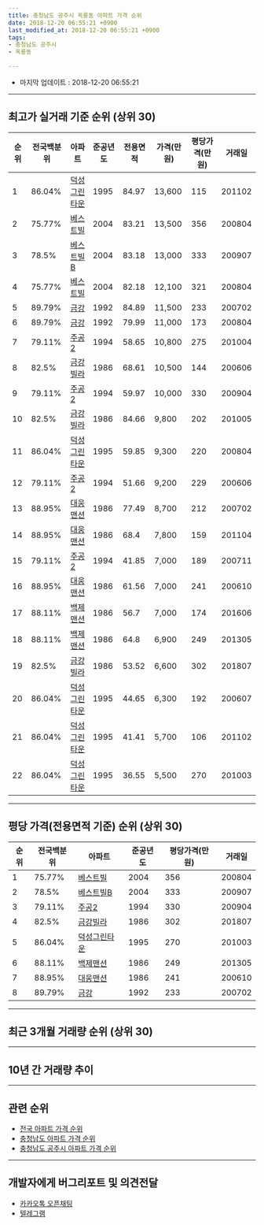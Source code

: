 ```yaml
---
title: 충청남도 공주시 옥룡동 아파트 가격 순위
date: 2018-12-20 06:55:21 +0900
last_modified_at: 2018-12-20 06:55:21 +0900
tags:
- 충청남도 공주시
- 옥룡동

---
```


* 마지막 업데이트 : 2018-12-20 06:55:21

---

## 최고가 실거래 기준 순위 (상위 30)


|순위|전국백분위|아파트|준공년도|전용면적|가격(만원)|평당가격(만원)|거래일|
|---|---|---|---|---|---|---|---|
|1|86.04%|[덕성그린타운](https://search.naver.com/search.naver?query=%EC%B6%A9%EC%B2%AD%EB%82%A8%EB%8F%84+%EA%B3%B5%EC%A3%BC%EC%8B%9C+%EC%98%A5%EB%A3%A1%EB%8F%99+%EB%8D%95%EC%84%B1%EA%B7%B8%EB%A6%B0%ED%83%80%EC%9A%B4)|1995|84.97|13,600|115|201102|
|2|75.77%|[베스트빌](https://search.naver.com/search.naver?query=%EC%B6%A9%EC%B2%AD%EB%82%A8%EB%8F%84+%EA%B3%B5%EC%A3%BC%EC%8B%9C+%EC%98%A5%EB%A3%A1%EB%8F%99+%EB%B2%A0%EC%8A%A4%ED%8A%B8%EB%B9%8C)|2004|83.21|13,500|356|200804|
|3|78.5%|[베스트빌B](https://search.naver.com/search.naver?query=%EC%B6%A9%EC%B2%AD%EB%82%A8%EB%8F%84+%EA%B3%B5%EC%A3%BC%EC%8B%9C+%EC%98%A5%EB%A3%A1%EB%8F%99+%EB%B2%A0%EC%8A%A4%ED%8A%B8%EB%B9%8CB)|2004|83.18|13,000|333|200907|
|4|75.77%|[베스트빌](https://search.naver.com/search.naver?query=%EC%B6%A9%EC%B2%AD%EB%82%A8%EB%8F%84+%EA%B3%B5%EC%A3%BC%EC%8B%9C+%EC%98%A5%EB%A3%A1%EB%8F%99+%EB%B2%A0%EC%8A%A4%ED%8A%B8%EB%B9%8C)|2004|82.18|12,100|321|200804|
|5|89.79%|[금강](https://search.naver.com/search.naver?query=%EC%B6%A9%EC%B2%AD%EB%82%A8%EB%8F%84+%EA%B3%B5%EC%A3%BC%EC%8B%9C+%EC%98%A5%EB%A3%A1%EB%8F%99+%EA%B8%88%EA%B0%95)|1992|84.89|11,500|233|200702|
|6|89.79%|[금강](https://search.naver.com/search.naver?query=%EC%B6%A9%EC%B2%AD%EB%82%A8%EB%8F%84+%EA%B3%B5%EC%A3%BC%EC%8B%9C+%EC%98%A5%EB%A3%A1%EB%8F%99+%EA%B8%88%EA%B0%95)|1992|79.99|11,000|173|200804|
|7|79.11%|[주공2](https://search.naver.com/search.naver?query=%EC%B6%A9%EC%B2%AD%EB%82%A8%EB%8F%84+%EA%B3%B5%EC%A3%BC%EC%8B%9C+%EC%98%A5%EB%A3%A1%EB%8F%99+%EC%A3%BC%EA%B3%B52)|1994|58.65|10,800|275|201004|
|8|82.5%|[금강빌라](https://search.naver.com/search.naver?query=%EC%B6%A9%EC%B2%AD%EB%82%A8%EB%8F%84+%EA%B3%B5%EC%A3%BC%EC%8B%9C+%EC%98%A5%EB%A3%A1%EB%8F%99+%EA%B8%88%EA%B0%95%EB%B9%8C%EB%9D%BC)|1986|68.61|10,500|144|200606|
|9|79.11%|[주공2](https://search.naver.com/search.naver?query=%EC%B6%A9%EC%B2%AD%EB%82%A8%EB%8F%84+%EA%B3%B5%EC%A3%BC%EC%8B%9C+%EC%98%A5%EB%A3%A1%EB%8F%99+%EC%A3%BC%EA%B3%B52)|1994|59.97|10,000|330|200904|
|10|82.5%|[금강빌라](https://search.naver.com/search.naver?query=%EC%B6%A9%EC%B2%AD%EB%82%A8%EB%8F%84+%EA%B3%B5%EC%A3%BC%EC%8B%9C+%EC%98%A5%EB%A3%A1%EB%8F%99+%EA%B8%88%EA%B0%95%EB%B9%8C%EB%9D%BC)|1986|84.66|9,800|202|201005|
|11|86.04%|[덕성그린타운](https://search.naver.com/search.naver?query=%EC%B6%A9%EC%B2%AD%EB%82%A8%EB%8F%84+%EA%B3%B5%EC%A3%BC%EC%8B%9C+%EC%98%A5%EB%A3%A1%EB%8F%99+%EB%8D%95%EC%84%B1%EA%B7%B8%EB%A6%B0%ED%83%80%EC%9A%B4)|1995|59.85|9,300|220|200804|
|12|79.11%|[주공2](https://search.naver.com/search.naver?query=%EC%B6%A9%EC%B2%AD%EB%82%A8%EB%8F%84+%EA%B3%B5%EC%A3%BC%EC%8B%9C+%EC%98%A5%EB%A3%A1%EB%8F%99+%EC%A3%BC%EA%B3%B52)|1994|51.66|9,200|229|200606|
|13|88.95%|[대웅맨션](https://search.naver.com/search.naver?query=%EC%B6%A9%EC%B2%AD%EB%82%A8%EB%8F%84+%EA%B3%B5%EC%A3%BC%EC%8B%9C+%EC%98%A5%EB%A3%A1%EB%8F%99+%EB%8C%80%EC%9B%85%EB%A7%A8%EC%85%98)|1986|77.49|8,700|212|200702|
|14|88.95%|[대웅맨션](https://search.naver.com/search.naver?query=%EC%B6%A9%EC%B2%AD%EB%82%A8%EB%8F%84+%EA%B3%B5%EC%A3%BC%EC%8B%9C+%EC%98%A5%EB%A3%A1%EB%8F%99+%EB%8C%80%EC%9B%85%EB%A7%A8%EC%85%98)|1986|68.4|7,800|159|201104|
|15|79.11%|[주공2](https://search.naver.com/search.naver?query=%EC%B6%A9%EC%B2%AD%EB%82%A8%EB%8F%84+%EA%B3%B5%EC%A3%BC%EC%8B%9C+%EC%98%A5%EB%A3%A1%EB%8F%99+%EC%A3%BC%EA%B3%B52)|1994|41.85|7,000|189|200711|
|16|88.95%|[대웅맨션](https://search.naver.com/search.naver?query=%EC%B6%A9%EC%B2%AD%EB%82%A8%EB%8F%84+%EA%B3%B5%EC%A3%BC%EC%8B%9C+%EC%98%A5%EB%A3%A1%EB%8F%99+%EB%8C%80%EC%9B%85%EB%A7%A8%EC%85%98)|1986|61.56|7,000|241|200610|
|17|88.11%|[백제맨션](https://search.naver.com/search.naver?query=%EC%B6%A9%EC%B2%AD%EB%82%A8%EB%8F%84+%EA%B3%B5%EC%A3%BC%EC%8B%9C+%EC%98%A5%EB%A3%A1%EB%8F%99+%EB%B0%B1%EC%A0%9C%EB%A7%A8%EC%85%98)|1986|56.7|7,000|174|201606|
|18|88.11%|[백제맨션](https://search.naver.com/search.naver?query=%EC%B6%A9%EC%B2%AD%EB%82%A8%EB%8F%84+%EA%B3%B5%EC%A3%BC%EC%8B%9C+%EC%98%A5%EB%A3%A1%EB%8F%99+%EB%B0%B1%EC%A0%9C%EB%A7%A8%EC%85%98)|1986|64.8|6,900|249|201305|
|19|82.5%|[금강빌라](https://search.naver.com/search.naver?query=%EC%B6%A9%EC%B2%AD%EB%82%A8%EB%8F%84+%EA%B3%B5%EC%A3%BC%EC%8B%9C+%EC%98%A5%EB%A3%A1%EB%8F%99+%EA%B8%88%EA%B0%95%EB%B9%8C%EB%9D%BC)|1986|53.52|6,600|302|201807|
|20|86.04%|[덕성그린타운](https://search.naver.com/search.naver?query=%EC%B6%A9%EC%B2%AD%EB%82%A8%EB%8F%84+%EA%B3%B5%EC%A3%BC%EC%8B%9C+%EC%98%A5%EB%A3%A1%EB%8F%99+%EB%8D%95%EC%84%B1%EA%B7%B8%EB%A6%B0%ED%83%80%EC%9A%B4)|1995|44.65|6,300|192|200607|
|21|86.04%|[덕성그린타운](https://search.naver.com/search.naver?query=%EC%B6%A9%EC%B2%AD%EB%82%A8%EB%8F%84+%EA%B3%B5%EC%A3%BC%EC%8B%9C+%EC%98%A5%EB%A3%A1%EB%8F%99+%EB%8D%95%EC%84%B1%EA%B7%B8%EB%A6%B0%ED%83%80%EC%9A%B4)|1995|41.41|5,700|106|201102|
|22|86.04%|[덕성그린타운](https://search.naver.com/search.naver?query=%EC%B6%A9%EC%B2%AD%EB%82%A8%EB%8F%84+%EA%B3%B5%EC%A3%BC%EC%8B%9C+%EC%98%A5%EB%A3%A1%EB%8F%99+%EB%8D%95%EC%84%B1%EA%B7%B8%EB%A6%B0%ED%83%80%EC%9A%B4)|1995|36.55|5,500|270|201003|


---

## 평당 가격(전용면적 기준) 순위 (상위 30)


|순위|전국백분위|아파트|준공년도|평당가격(만원)|거래일|
|---|---|---|---|---|---|
|1|75.77%|[베스트빌](https://search.naver.com/search.naver?query=%EC%B6%A9%EC%B2%AD%EB%82%A8%EB%8F%84+%EA%B3%B5%EC%A3%BC%EC%8B%9C+%EC%98%A5%EB%A3%A1%EB%8F%99+%EB%B2%A0%EC%8A%A4%ED%8A%B8%EB%B9%8C)|2004|356|200804|
|2|78.5%|[베스트빌B](https://search.naver.com/search.naver?query=%EC%B6%A9%EC%B2%AD%EB%82%A8%EB%8F%84+%EA%B3%B5%EC%A3%BC%EC%8B%9C+%EC%98%A5%EB%A3%A1%EB%8F%99+%EB%B2%A0%EC%8A%A4%ED%8A%B8%EB%B9%8CB)|2004|333|200907|
|3|79.11%|[주공2](https://search.naver.com/search.naver?query=%EC%B6%A9%EC%B2%AD%EB%82%A8%EB%8F%84+%EA%B3%B5%EC%A3%BC%EC%8B%9C+%EC%98%A5%EB%A3%A1%EB%8F%99+%EC%A3%BC%EA%B3%B52)|1994|330|200904|
|4|82.5%|[금강빌라](https://search.naver.com/search.naver?query=%EC%B6%A9%EC%B2%AD%EB%82%A8%EB%8F%84+%EA%B3%B5%EC%A3%BC%EC%8B%9C+%EC%98%A5%EB%A3%A1%EB%8F%99+%EA%B8%88%EA%B0%95%EB%B9%8C%EB%9D%BC)|1986|302|201807|
|5|86.04%|[덕성그린타운](https://search.naver.com/search.naver?query=%EC%B6%A9%EC%B2%AD%EB%82%A8%EB%8F%84+%EA%B3%B5%EC%A3%BC%EC%8B%9C+%EC%98%A5%EB%A3%A1%EB%8F%99+%EB%8D%95%EC%84%B1%EA%B7%B8%EB%A6%B0%ED%83%80%EC%9A%B4)|1995|270|201003|
|6|88.11%|[백제맨션](https://search.naver.com/search.naver?query=%EC%B6%A9%EC%B2%AD%EB%82%A8%EB%8F%84+%EA%B3%B5%EC%A3%BC%EC%8B%9C+%EC%98%A5%EB%A3%A1%EB%8F%99+%EB%B0%B1%EC%A0%9C%EB%A7%A8%EC%85%98)|1986|249|201305|
|7|88.95%|[대웅맨션](https://search.naver.com/search.naver?query=%EC%B6%A9%EC%B2%AD%EB%82%A8%EB%8F%84+%EA%B3%B5%EC%A3%BC%EC%8B%9C+%EC%98%A5%EB%A3%A1%EB%8F%99+%EB%8C%80%EC%9B%85%EB%A7%A8%EC%85%98)|1986|241|200610|
|8|89.79%|[금강](https://search.naver.com/search.naver?query=%EC%B6%A9%EC%B2%AD%EB%82%A8%EB%8F%84+%EA%B3%B5%EC%A3%BC%EC%8B%9C+%EC%98%A5%EB%A3%A1%EB%8F%99+%EA%B8%88%EA%B0%95)|1992|233|200702|


---

## 최근 3개월 거래량 순위 (상위 30)


<div style="width:100%;">
    <canvas id="deal_count_ranking" height="250"></canvas>
</div>


<script>
new Chart(document.getElementById("deal_count_ranking"), {
    type: 'horizontalBar',
    data: {
        labels: ['주공2', '덕성그린타운', '대웅맨션', '금강빌라', '금강', '베스트빌'],
        datasets: [{
            label: '실거래 수',
            data: [10, 3, 1, 1, 1, 1],
            borderColor: "rgba(255, 0, 128, 1)",
            backgroundColor: "rgba(255, 0, 128, 0.5)",
            fill: false,
        }]
    },
    options: {
        responsive: true,
        title: {
            display: true,
            text: '최근 3개월 거래량 순위'
        },
        tooltips: {
            mode: 'index',
            intersect: false,
            callbacks: {
                title: function(tooltipItems, data) {
                    return "실거래 수:";
                },
                label: function(tooltipItem, data) {
                    return data.labels[tooltipItem.index] + ": " + tooltipItem.xLabel;
                }
            }
        },
        hover: {
            mode: 'nearest',
            intersect: true
        },
        scales: {
            xAxes: [{
                display: true,
                scaleLabel: {
                    display: true,
                    labelString: '실거래 수'
                },
                ticks: {
                    suggestedMin: 0,
                }
            }],
            yAxes: [{
                display: true,
                ticks: {
                    autoSkip: false,
                    callback: function(value, index, values) {
                        if (value.length > 15)
                            return value.substr(0, 13) + "...";
                        else
                            return value;
                    }
                },
                scaleLabel: {
                    display: false,
                }
            }]
        }
    }
});

</script>


---

## 10년 간 거래량 추이


<div style="width:100%;">
    <canvas id="deal_progress" height="250"></canvas>
</div>

<script>
new Chart(document.getElementById("deal_progress"), {
    type: 'line',
    data: {
        labels: ['200812','200901','200902','200903','200904','200905','200906','200907','200908','200909','200910','200911','200912','201001','201002','201003','201004','201005','201006','201007','201008','201009','201010','201011','201012','201101','201102','201103','201104','201105','201106','201107','201108','201109','201110','201111','201112','201201','201202','201203','201204','201205','201206','201207','201208','201209','201210','201211','201212','201301','201302','201303','201304','201305','201306','201307','201308','201309','201310','201311','201312','201401','201402','201403','201404','201405','201406','201407','201408','201409','201410','201411','201412','201501','201502','201503','201504','201505','201506','201507','201508','201509','201510','201511','201512','201601','201602','201603','201604','201605','201606','201607','201608','201609','201610','201611','201612','201701','201702','201703','201704','201705','201706','201707','201708','201709','201710','201711','201712','201801','201802','201803','201804','201805','201806','201807','201808','201809','201810','201811','201812'],
        datasets: [{
            label: '실거래 수',
            pointRadius: 1,
            data: [10, 4, 4, 6, 6, 9, 4, 10, 9, 6, 4, 5, 7, 7, 9, 7, 9, 10, 4, 4, 5, 8, 18, 11, 5, 17, 17, 10, 18, 8, 7, 9, 9, 8, 11, 16, 8, 3, 16, 14, 11, 7, 5, 11, 10, 8, 19, 12, 10, 10, 6, 9, 9, 8, 15, 12, 7, 5, 8, 9, 4, 13, 9, 9, 11, 7, 11, 2, 5, 7, 7, 7, 2, 8, 2, 7, 5, 5, 6, 6, 5, 7, 10, 2, 6, 3, 1, 11, 3, 10, 7, 7, 14, 11, 4, 3, 5, 4, 9, 9, 3, 3, 6, 5, 6, 3, 5, 6, 4, 5, 5, 8, 4, 3, 6, 4, 4, 1, 8, 5, 4],
            borderColor: "rgba(255, 201, 14, 1)",
            backgroundColor: "rgba(255, 201, 14, 0.5)",
            fill: true,
        }]
    },
    options: {
        responsive: true,
        title: {
            display: true,
            text: '10년간 거래량 추이'
        },
        tooltips: {
            mode: 'index',
            intersect: false,
        },
        hover: {
            mode: 'nearest',
            intersect: true
        },
        scales: {
            xAxes: [{
                display: true,
                scaleLabel: {
                    display: true,
                    labelString: '년/월'
                }
            }],
            yAxes: [{
                display: true,
                ticks: {
                    suggestedMin: 0,
                },
                scaleLabel: {
                    display: true,
                    labelString: '실거래 수'
                }
            }]
        }
    }
});

</script>


---

## 관련 순위

- [전국 아파트 가격 순위](https://inasie.github.io/apt-ranking/전국)
- [충청남도 아파트 가격 순위](https://inasie.github.io/apt-ranking/충청남도)
- [충청남도 공주시 아파트 가격 순위](https://inasie.github.io/apt-ranking/충청남도-공주시)


---

## 개발자에게 버그리포트 및 의견전달

- [카카오톡 오픈채팅](https://open.kakao.com/o/gLJUAP4)
- [텔레그램](https://t.me/inasie)

